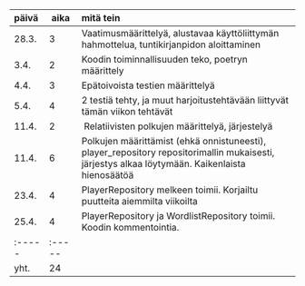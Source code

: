 | päivä | aika 	| mitä tein |
| :-----| :-----| :-----|
| 28.3. | 3    	| Vaatimusmäärittelyä, alustavaa käyttöliittymän hahmottelua, tuntikirjanpidon aloittaminen |
| 3.4.	| 2     | Koodin toiminnallisuuden teko, poetryn määrittely |	
| 4.4.	| 3	| Epätoivoista testien määrittelyä
| 5.4.	| 4	| 2 testiä tehty, ja muut harjoitustehtävään liittyvät tämän viikon tehtävät |
|11.4.  | 2     | Relatiivisten polkujen määrittelyä, järjestelyä |
|11.4.  | 6     | Polkujen määrittämist (ehkä onnistuneesti), player_repository repositorimallin mukaisesti, järjestys alkaa löytymään. Kaikenlaista hienosäätöä |
|23.4.  | 4     | PlayerRepository melkeen toimii. Korjailtu puutteita aiemmilta viikoilta |  
|25.4.  | 4     | PlayerRepository ja WordlistRepository toimii. Koodin kommentointia.
|:----- | :-----|            |
| yht.  | 24 |
